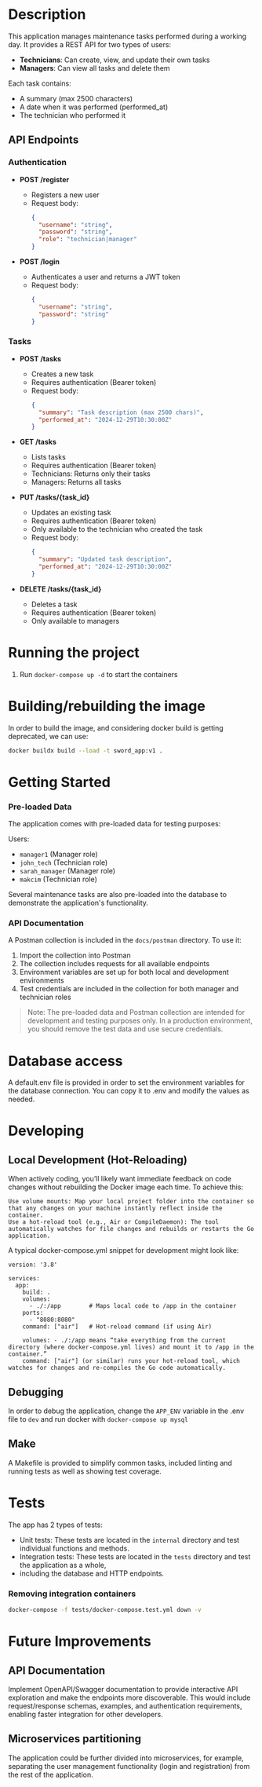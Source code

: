 # Description

This application manages maintenance tasks performed during a working day. It provides a REST API for two types of users:
- **Technicians**: Can create, view, and update their own tasks
- **Managers**: Can view all tasks and delete them

Each task contains:
- A summary (max 2500 characters)
- A date when it was performed (performed_at)
- The technician who performed it

## API Endpoints

### Authentication
- **POST /register**
    - Registers a new user
    - Request body:
      ```json
      {
        "username": "string",
        "password": "string",
        "role": "technician|manager"
      }
      ```

- **POST /login**
    - Authenticates a user and returns a JWT token
    - Request body:
      ```json
      {
        "username": "string",
        "password": "string"
      }
      ```

### Tasks
- **POST /tasks**
    - Creates a new task
    - Requires authentication (Bearer token)
    - Request body:
      ```json
      {
        "summary": "Task description (max 2500 chars)",
        "performed_at": "2024-12-29T10:30:00Z"
      }
      ```

- **GET /tasks**
    - Lists tasks
    - Requires authentication (Bearer token)
    - Technicians: Returns only their tasks
    - Managers: Returns all tasks

- **PUT /tasks/{task_id}**
    - Updates an existing task
    - Requires authentication (Bearer token)
    - Only available to the technician who created the task
    - Request body:
      ```json
      {
        "summary": "Updated task description",
        "performed_at": "2024-12-29T10:30:00Z"
      }
      ```

- **DELETE /tasks/{task_id}**
    - Deletes a task
    - Requires authentication (Bearer token)
    - Only available to managers

# Running the project

1. Run `docker-compose up -d` to start the containers

# Building/rebuilding the image

In order to build the image, and considering docker build is getting deprecated, we can use:

```bash
docker buildx build --load -t sword_app:v1 . 
```

# Getting Started

### Pre-loaded Data
The application comes with pre-loaded data for testing purposes:

Users:
- `manager1` (Manager role)
- `john_tech` (Technician role)
- `sarah_manager` (Manager role)
- `makcim` (Technician role)

Several maintenance tasks are also pre-loaded into the database to demonstrate the application's functionality.

### API Documentation
A Postman collection is included in the `docs/postman` directory. To use it:

1. Import the collection into Postman
2. The collection includes requests for all available endpoints
3. Environment variables are set up for both local and development environments
4. Test credentials are included in the collection for both manager and technician roles

> Note: The pre-loaded data and Postman collection are intended for development and testing purposes only. 
> In a production environment, you should remove the test data and use secure credentials.

# Database access

A default.env file is provided in order to set the environment variables for the database connection. 
You can copy it to .env and modify the values as needed.

# Developing

## Local Development (Hot-Reloading)

When actively coding, you’ll likely want immediate feedback on code changes without rebuilding the Docker image each time. To achieve this:

    Use volume mounts: Map your local project folder into the container so that any changes on your machine instantly reflect inside the container.
    Use a hot-reload tool (e.g., Air or CompileDaemon): The tool automatically watches for file changes and rebuilds or restarts the Go application.

A typical docker-compose.yml snippet for development might look like:

```docker
version: '3.8'

services:
  app:
    build: .
    volumes:
      - ./:/app        # Maps local code to /app in the container
    ports:
      - "8080:8080"
    command: ["air"]   # Hot-reload command (if using Air)

    volumes: - ./:/app means “take everything from the current directory (where docker-compose.yml lives) and mount it to /app in the container.”
    command: ["air"] (or similar) runs your hot-reload tool, which watches for changes and re-compiles the Go code automatically.

```

## Debugging

In order to debug the application, change the `APP_ENV` variable in the .env file to `dev` and run 
docker with `docker-compose up mysql`

## Make

A Makefile is provided to simplify common tasks, included linting and running tests as well as showing test coverage.

# Tests

The app has 2 types of tests:

- Unit tests: These tests are located in the `internal` directory and test individual functions and methods.
- Integration tests: These tests are located in the `tests` directory and test the application as a whole, 
- including the database and HTTP endpoints.

### Removing integration containers

```bash
docker-compose -f tests/docker-compose.test.yml down -v
```

# Future Improvements

## API Documentation 
Implement OpenAPI/Swagger documentation to provide interactive API exploration and make the endpoints more discoverable. 
This would include request/response schemas, examples, and authentication requirements, 
enabling faster integration for other developers.

## Microservices partitioning
The application could be further divided into microservices, for example, separating the user management functionality
(login and registration) from the rest of the application.


